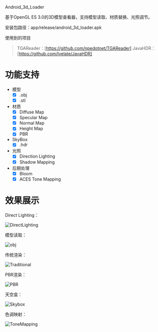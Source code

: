 Android_3d_Loader

基于OpenGL ES 3.0的3D模型查看器，支持模型读取、材质替换、光照调节。

安装包路径：app/release/android_3d_loader.apk

使用到的项目

> TGAReader：[https://github.com/npedotnet/TGAReader]
> JavaHDR：[https://github.com/Ivelate/JavaHDR]

# 功能支持

- 模型
  - [x] .obj
  - [x] .stl
- 材质
  - [x] Diffuse Map
  - [x] Specular Map
  - [x] Normal Map
  - [x] Height Map
  - [x] PBR
- SkyBox
  - [x] .hdr
- 光照
  - [x] Direction Lighting
  - [x] Shadow Mapping
- 后期处理
  - [x] Bloom
  - [x] ACES Tone Mapping

# 效果展示

Direct Lighting：

![DirectLighting](http://sfive233.gitee.io/img/direct_lighting.png "DirectLighting")

模型读取：

![obj](http://sfive233.gitee.io/img/obj.gif "obj")

传统渲染：

![Traditional](http://sfive233.gitee.io/img/traditional.png "Traditional")

PBR渲染：

![PBR](http://sfive233.gitee.io/img/pbr.png "PBR")

天空盒：

![Skybox](http://sfive233.gitee.io/img/skybox.gif "Skybox")

色调映射：

![ToneMapping](http://sfive233.gitee.io/img/tone_mapping.gif "ToneMapping")